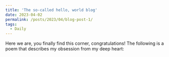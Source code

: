 ```yaml
---
title: 'The so-called hello, world blog'
date: 2023-04-02
permalink: /posts/2023/04/blog-post-1/
tags:
  - Daily
---
```


Here we are, you finally find this corner, congratulations!
The following is a poem that describes my obsession from my deep heart:
<!-- My research interest is deeply rooted in the obsession of pursueing optimum structures in  -->
